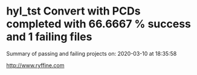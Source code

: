 # hyl_tst Convert with PCDs completed with 66.6667 % success and 1 failing files

Summary of passing and failing projects on: 2020-03-10 at 18:35:58

http://www.ryffine.com
